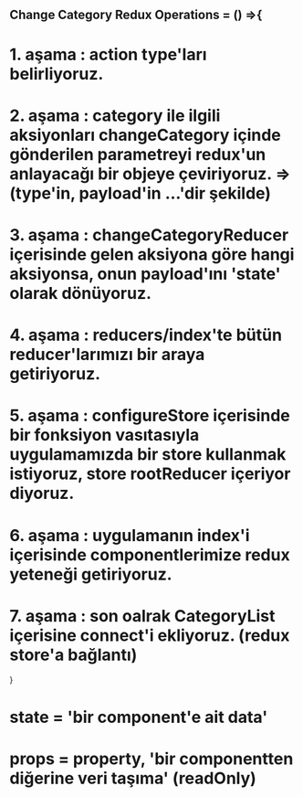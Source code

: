 ## Change Category Redux Operations = () =>{

# 1. aşama : action type'ları belirliyoruz.

# 2. aşama : category ile ilgili aksiyonları changeCategory içinde gönderilen parametreyi redux'un anlayacağı bir objeye çeviriyoruz.  => (type'in, payload'in ...'dir şekilde)

# 3. aşama : changeCategoryReducer içerisinde gelen aksiyona göre hangi aksiyonsa, onun payload'ını 'state' olarak dönüyoruz.

# 4. aşama : reducers/index'te bütün reducer'larımızı bir araya getiriyoruz.

# 5. aşama : configureStore içerisinde bir fonksiyon vasıtasıyla uygulamamızda bir store kullanmak istiyoruz, store rootReducer içeriyor diyoruz.

# 6. aşama : uygulamanın index'i içerisinde componentlerimize redux yeteneği getiriyoruz.

# 7. aşama : son oalrak CategoryList içerisine connect'i ekliyoruz.     (redux store'a bağlantı)

}

# state = 'bir component'e ait data'
# props = property, 'bir componentten diğerine veri taşıma'  (readOnly)
# 

